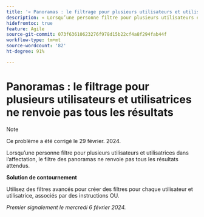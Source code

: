 ```yaml
---
title: '« Panoramas : le filtrage pour plusieurs utilisateurs et utilisatrices ne renvoie pas tous les résultats »'
description: « Lorsqu’une personne filtre pour plusieurs utilisateurs et utilisatrices dans l’affectation, le filtre des panoramas ne renvoie pas tous les résultats attendus. »
hidefromtoc: true
feature: Agile
source-git-commit: 073f63610623276f978d15b22cf4a8f294fab44f
workflow-type: tm+mt
source-wordcount: '82'
ht-degree: 91%

---
```



# Panoramas : le filtrage pour plusieurs utilisateurs et utilisatrices ne renvoie pas tous les résultats

>[!NOTE]
>
>Ce problème a été corrigé le 29 février. 2024.

Lorsqu’une personne filtre pour plusieurs utilisateurs et utilisatrices dans l’affectation, le filtre des panoramas ne renvoie pas tous les résultats attendus.

**Solution de contournement**

Utilisez des filtres avancés pour créer des filtres pour chaque utilisateur et utilisatrice, associés par des instructions OU.

_Premier signalement le mercredi 6 février 2024._
